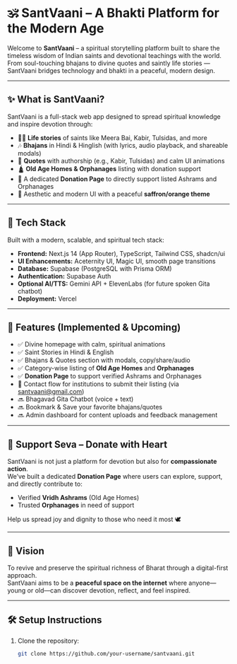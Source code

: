 # 🕉️ SantVaani – A Bhakti Platform for the Modern Age

Welcome to **SantVaani** – a spiritual storytelling platform built to share the timeless wisdom of Indian saints and devotional teachings with the world.  
From soul-touching bhajans to divine quotes and saintly life stories — SantVaani bridges technology and bhakti in a peaceful, modern design.

---

## ✨ What is SantVaani?

SantVaani is a full-stack web app designed to spread spiritual knowledge and inspire devotion through:

- 🧘‍♂️ **Life stories** of saints like Meera Bai, Kabir, Tulsidas, and more  
- 🎶 **Bhajans** in Hindi & Hinglish (with lyrics, audio playback, and shareable modals)  
- 💬 **Quotes** with authorship (e.g., Kabir, Tulsidas) and calm UI animations  
- 🛕 **Old Age Homes & Orphanages** listing with donation support  
- 💝 A dedicated **Donation Page** to directly support listed Ashrams and Orphanages  
- 🌅 Aesthetic and modern UI with a peaceful **saffron/orange theme**

---

## 🔧 Tech Stack

Built with a modern, scalable, and spiritual tech stack:

- **Frontend:** Next.js 14 (App Router), TypeScript, Tailwind CSS, shadcn/ui  
- **UI Enhancements:** Aceternity UI, Magic UI, smooth page transitions  
- **Database:** Supabase (PostgreSQL with Prisma ORM)  
- **Authentication:** Supabase Auth  
- **Optional AI/TTS:** Gemini API + ElevenLabs (for future spoken Gita chatbot)  
- **Deployment:** Vercel

---

## 📌 Features (Implemented & Upcoming)

- ✅ Divine homepage with calm, spiritual animations  
- ✅ Saint Stories in Hindi & English  
- ✅ Bhajans & Quotes section with modals, copy/share/audio  
- ✅ Category-wise listing of **Old Age Homes** and **Orphanages**  
- ✅ **Donation Page** to support verified Ashrams and Orphanages  
- 🔄 Contact flow for institutions to submit their listing (via santvaani@gmail.com)  
- 🔜 Bhagavad Gita Chatbot (voice + text)  
- 🔜 Bookmark & Save your favorite bhajans/quotes  
- 🔜 Admin dashboard for content uploads and feedback management  

---

## 💝 Support Seva – Donate with Heart

SantVaani is not just a platform for devotion but also for **compassionate action**.  
We’ve built a dedicated **Donation Page** where users can explore, support, and directly contribute to:

- Verified **Vridh Ashrams** (Old Age Homes)  
- Trusted **Orphanages** in need of support  

Help us spread joy and dignity to those who need it most 🕊️

---

## 🎯 Vision

To revive and preserve the spiritual richness of Bharat through a digital-first approach.  
SantVaani aims to be a **peaceful space on the internet** where anyone—young or old—can discover devotion, reflect, and feel inspired.

---

## 🛠️ Setup Instructions

1. Clone the repository:
   ```bash
   git clone https://github.com/your-username/santvaani.git
